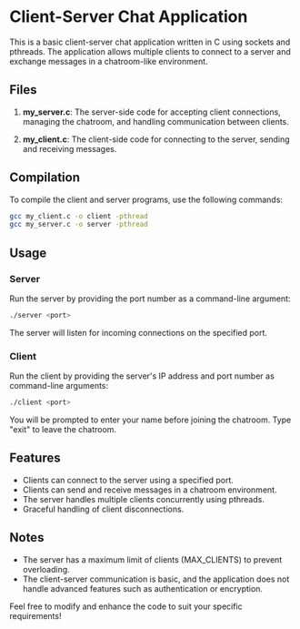 # Client-Server Chat Application

This is a basic client-server chat application written in C using sockets and pthreads. The application allows multiple clients to connect to a server and exchange messages in a chatroom-like environment.

## Files

1. **my_server.c**: The server-side code for accepting client connections, managing the chatroom, and handling communication between clients.

2. **my_client.c**: The client-side code for connecting to the server, sending and receiving messages.

## Compilation

To compile the client and server programs, use the following commands:

```bash
gcc my_client.c -o client -pthread
gcc my_server.c -o server -pthread
```

## Usage

### Server

Run the server by providing the port number as a command-line argument:

```bash
./server <port>
```

The server will listen for incoming connections on the specified port.

### Client

Run the client by providing the server's IP address and port number as command-line arguments:

```bash
./client <port>
```

You will be prompted to enter your name before joining the chatroom. Type "exit" to leave the chatroom.

## Features

- Clients can connect to the server using a specified port.
- Clients can send and receive messages in a chatroom environment.
- The server handles multiple clients concurrently using pthreads.
- Graceful handling of client disconnections.

## Notes

- The server has a maximum limit of clients (MAX_CLIENTS) to prevent overloading.
- The client-server communication is basic, and the application does not handle advanced features such as authentication or encryption.

Feel free to modify and enhance the code to suit your specific requirements!
